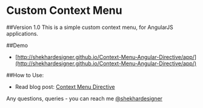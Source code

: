 Custom Context Menu
==========================

##Version 1.0
This is a simple custom context menu, for AngularJS applications.

##Demo
  - [http://shekhardesigner.github.io/Context-Menu-Angular-Directive/app/](http://shekhardesigner.github.io/Context-Menu-Angular-Directive/app/)

##How to Use:
  - Read blog post: [Context Menu Directive](http://www.cssjunction.com/angularjs/custom-context-menu-directive/)

Any questions, queries - you can reach me [@shekhardesigner](http://shekhardesigner.github.io/Context-Menu-Angular-Directive/app/#/)
